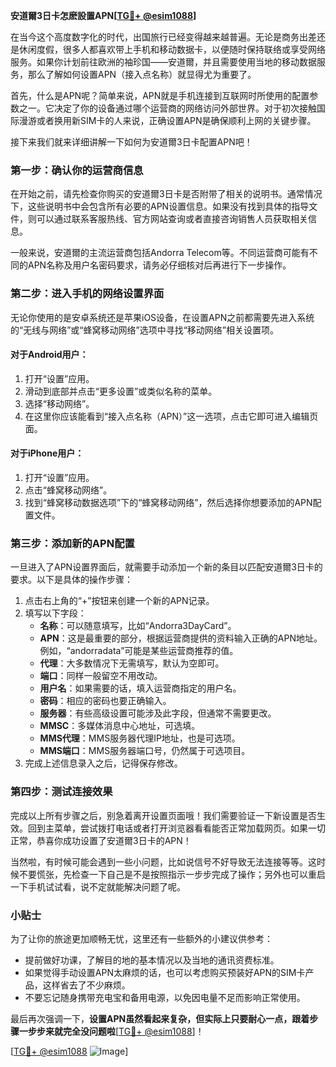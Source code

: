 **安道爾3日卡怎麽設置APN[[TG💪+ @esim1088](https://t.me/s/esim1088)]**

在当今这个高度数字化的时代，出国旅行已经变得越来越普遍。无论是商务出差还是休闲度假，很多人都喜欢带上手机和移动数据卡，以便随时保持联络或享受网络服务。如果你计划前往欧洲的袖珍国——安道爾，并且需要使用当地的移动数据服务，那么了解如何设置APN（接入点名称）就显得尤为重要了。

首先，什么是APN呢？简单来说，APN就是手机连接到互联网时所使用的配置参数之一。它决定了你的设备通过哪个运营商的网络访问外部世界。对于初次接触国际漫游或者换用新SIM卡的人来说，正确设置APN是确保顺利上网的关键步骤。

接下来我们就来详细讲解一下如何为安道爾3日卡配置APN吧！

### 第一步：确认你的运营商信息

在开始之前，请先检查你购买的安道爾3日卡是否附带了相关的说明书。通常情况下，这些说明书中会包含所有必要的APN设置信息。如果没有找到具体的指导文件，则可以通过联系客服热线、官方网站查询或者直接咨询销售人员获取相关信息。

一般来说，安道爾的主流运营商包括Andorra Telecom等。不同运营商可能有不同的APN名称及用户名密码要求，请务必仔细核对后再进行下一步操作。

### 第二步：进入手机的网络设置界面

无论你使用的是安卓系统还是苹果iOS设备，在设置APN之前都需要先进入系统的“无线与网络”或“蜂窝移动网络”选项中寻找“移动网络”相关设置项。

#### 对于Android用户：
1. 打开“设置”应用。
2. 滑动到底部并点击“更多设置”或类似名称的菜单。
3. 选择“移动网络”。
4. 在这里你应该能看到“接入点名称（APN）”这一选项，点击它即可进入编辑页面。

#### 对于iPhone用户：
1. 打开“设置”应用。
2. 点击“蜂窝移动网络”。
3. 找到“蜂窝移动数据选项”下的“蜂窝移动网络”，然后选择你想要添加的APN配置文件。

### 第三步：添加新的APN配置

一旦进入了APN设置界面后，就需要手动添加一个新的条目以匹配安道爾3日卡的要求。以下是具体的操作步骤：

1. 点击右上角的“+”按钮来创建一个新的APN记录。
2. 填写以下字段：
   - **名称**：可以随意填写，比如“Andorra3DayCard”。
   - **APN**：这是最重要的部分，根据运营商提供的资料输入正确的APN地址。例如，“andorradata”可能是某些运营商推荐的值。
   - **代理**：大多数情况下无需填写，默认为空即可。
   - **端口**：同样一般留空不用改动。
   - **用户名**：如果需要的话，填入运营商指定的用户名。
   - **密码**：相应的密码也要正确输入。
   - **服务器**：有些高级设置可能涉及此字段，但通常不需要更改。
   - **MMSC**：多媒体消息中心地址，可选填。
   - **MMS代理**：MMS服务器代理IP地址，也是可选项。
   - **MMS端口**：MMS服务器端口号，仍然属于可选项目。
3. 完成上述信息录入之后，记得保存修改。

### 第四步：测试连接效果

完成以上所有步骤之后，别急着离开设置页面哦！我们需要验证一下新设置是否生效。回到主菜单，尝试拨打电话或者打开浏览器看看能否正常加载网页。如果一切正常，恭喜你成功设置了安道爾3日卡的APN！

当然啦，有时候可能会遇到一些小问题，比如说信号不好导致无法连接等等。这时候不要慌张，先检查一下自己是不是按照指示一步步完成了操作；另外也可以重启一下手机试试看，说不定就能解决问题了呢。

### 小贴士

为了让你的旅途更加顺畅无忧，这里还有一些额外的小建议供参考：
- 提前做好功课，了解目的地的基本情况以及当地的通讯资费标准。
- 如果觉得手动设置APN太麻烦的话，也可以考虑购买预装好APN的SIM卡产品，这样省去了不少麻烦。
- 不要忘记随身携带充电宝和备用电源，以免因电量不足而影响正常使用。

最后再次强调一下，**设置APN虽然看起来复杂，但实际上只要耐心一点，跟着步骤一步步来就完全没问题啦**[[TG💪+ @esim1088](https://t.me/s/esim1088)]！

[[TG💪+ @esim1088](https://t.me/s/esim1088) ![Image](https://i.postimg.cc/4NQfJmqS/Snipaste-2025-05-13-00-14-12.png)]